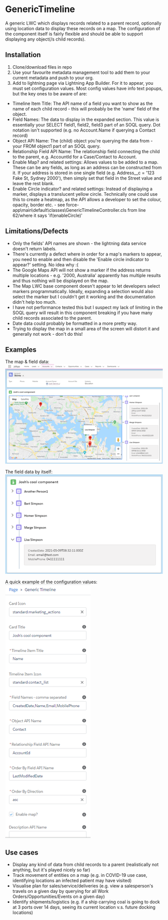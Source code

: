 # GenericTimeline
A generic LWC which displays records related to a parent record, optionally using location data to display these records on a map. The configuration of the component itself is fairly flexible and should be able to support displaying any object(/s child records). 

## Installation
1. Clone/download files in repo
2. Use your favourite metadata management tool to add them to your current metadata and push to your org.
3. Add to lightning page via Lightning App Builder. For it to appear, you must set configuration values. Most config values have info text popups, but the key ones to be aware of are:
- Timeline Item Title: The API name of a field you want to show as the name of each child record - this will probably be the 'name' field of the object. 
- Field Names: The data to display in the expanded section. This value is essentially your SELECT field1, field2, field3 part of an SOQL query. Dot notation isn't supported (e.g. no Account.Name if querying a Contact record)
- Object API Name: The (child) object you're querying the data from - your FROM object1 part of an SOQL query.
- Relationship Field API Name: The relationship field connecting the child to the parent, e.g. AccountId for a Case/Contact to Account.
- Enable Map? and related settings: Allows values to be added to a map. These can be any fields, as long as an address can be constructed from it. If your address is stored in one single field (e.g. Address__c = '123 Fake St, Sydney 2000'), then simply set that field in the Street value and leave the rest blank.
- Enable Circle indicator? and related settings: Instead of displaying a marker, displays a translucent yellow circle. Technically one could use this to create a heatmap, as the API allows a developer to set the colour, opacity, border etc. - see force-app\main\default\classes\GenericTimelineController.cls from line 62/where it says 'if(enableCircle)'

## Limitations/Defects
- Only the fields' API names are shown - the lightning data service doesn't return labels.
- There's currently a defect where in order for a map's markers to appear, you need to enable and then disable the 'Enable circle indicator to appear?' setting. No idea why :(
- The Google Maps API will not show a marker if the address returns multiple locations - e.g. '2000, Australia' apparently has multiple results and thus nothing will be displayed on the map.
- The Map LWC base component doesn't appear to let developers select markers programmatically. Ideally, expanding a selection would also select the marker but I couldn't get it working and the documentation didn't help too much.
- I have not performance tested this but I suspect my lack of limiting in the SOQL query will result in this component breaking if you have many child records associated to the parent.
- Date data could probably be formatted in a more pretty way.
- Trying to display the map in a small area of the screen will distort it and generally not work - don't do this!

## Examples
The map & field data:
![image1](/images/image1.png)

The field data by itself:
![image2](/images/image2.png)

A quick example of the configuration values:
![image3](/images/image3.png)

## Use cases
- Display any kind of data from child records to a parent (realistically not anything, but it's played nicely so far)
- Track movement of entities on a map (e.g. in COVID-19 use case, identifying locations an infected patient may have visited)
- Visualise plan for sales/service/deliveries (e.g. view a salesperson's travels on a given day by querying for all Work Orders/Opportunities/Events on a given day)
- Identify shipments/logistics (e.g. if a ship carrying coal is going to dock at 3 ports over 14 days, seeing its current location v.s. future docking locations)